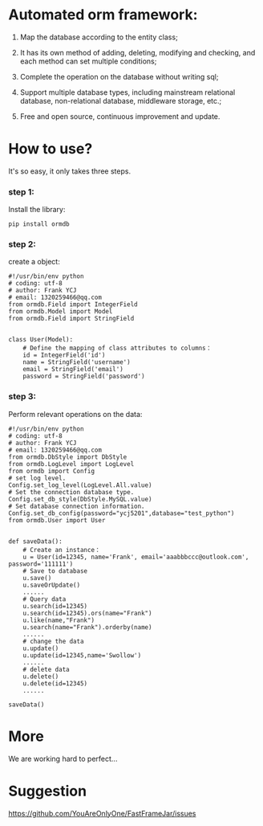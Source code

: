 
# Automated orm framework:

1. Map the database according to the entity class;

2. It has its own method of adding, deleting, modifying and checking, and each method can set multiple conditions;

3. Complete the operation on the database without writing sql;

4. Support multiple database types, including mainstream relational database, non-relational database, middleware storage, etc.;

5. Free and open source, continuous improvement and update.

# How to use?

It's so easy, it only takes three steps.

### step 1:

Install the library:
```buildoutcfg
pip install ormdb
```
### step 2:

create a object:

```buildoutcfg
#!/usr/bin/env python
# coding: utf-8
# author: Frank YCJ
# email: 1320259466@qq.com
from ormdb.Field import IntegerField
from ormdb.Model import Model
from ormdb.Field import StringField


class User(Model):
    # Define the mapping of class attributes to columns：
    id = IntegerField('id')
    name = StringField('username')
    email = StringField('email')
    password = StringField('password')

```

### step 3:

Perform relevant operations on the data:

```buildoutcfg
#!/usr/bin/env python
# coding: utf-8
# author: Frank YCJ
# email: 1320259466@qq.com
from ormdb.DbStyle import DbStyle
from ormdb.LogLevel import LogLevel
from ormdb import Config
# set log level.
Config.set_log_level(LogLevel.All.value)
# Set the connection database type.
Config.set_db_style(DbStyle.MySQL.value)
# Set database connection information.
Config.set_db_config(password="ycj5201",database="test_python")
from ormdb.User import User


def saveData():
    # Create an instance：
    u = User(id=12345, name='Frank', email='aaabbbccc@outlook.com', password='111111')
    # Save to database
    u.save()
    u.saveOrUpdate()
    ......
    # Query data
    u.search(id=12345)
    u.search(id=12345).ors(name="Frank")
    u.like(name,"Frank")
    u.search(name="Frank").orderby(name)
    ......
    # change the data
    u.update()
    u.update(id=12345,name='Swollow')
    ......
    # delete data
    u.delete()
    u.delete(id=12345)
    ......

saveData()
```


# More

We are working hard to perfect...

# Suggestion

https://github.com/YouAreOnlyOne/FastFrameJar/issues